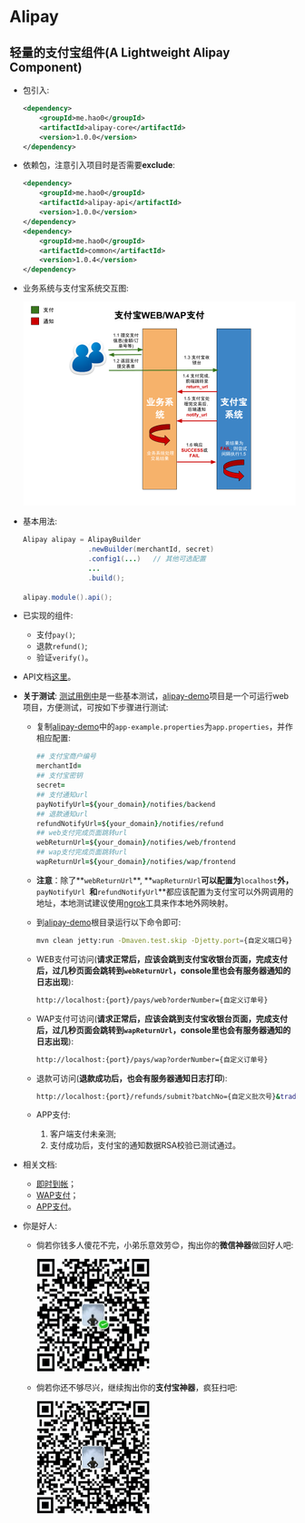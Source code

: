 # Alipay

轻量的支付宝组件(A Lightweight Alipay Component)
---

+ 包引入:
	
	```xml
	<dependency>
        <groupId>me.hao0</groupId>
        <artifactId>alipay-core</artifactId>
        <version>1.0.0</version>
    </dependency>
	```
	
+ 依赖包，注意引入项目时是否需要**exclude**:

	```xml
	<dependency>
        <groupId>me.hao0</groupId>
        <artifactId>alipay-api</artifactId>
        <version>1.0.0</version>
    </dependency>
    <dependency>
        <groupId>me.hao0</groupId>
        <artifactId>common</artifactId>
        <version>1.0.4</version>
    </dependency>
	
	```

+ 业务系统与支付宝系统交互图:
	
	![](flow.png)
	
+ 基本用法:
	
	```java
	Alipay alipay = AlipayBuilder
                    .newBuilder(merchantId, secret)
                    .config1(...)	// 其他可选配置
                    ...
                    .build();
    
    alipay.module().api();
	```

+ 已实现的组件:

	+ 支付``pay()``;
	+ 退款``refund()``;
	+ 验证``verify()``。
		
+ API文档[这里](API.md)。

+ **关于测试**: [测试用例中](src/test/java/me/hao0/alipay/AlipayTest.java)是一些基本测试，[alipay-demo](alipay-demo)项目是一个可运行web项目，方便测试，可按如下步骤进行测试: 
	
	+  复制[alipay-demo](alipay-demo)中的``app-example.properties``为``app.properties``，并作相应配置:

		```ruby
		## 支付宝商户编号
		merchantId=
		## 支付宝密钥
		secret=
		## 支付通知url
		payNotifyUrl=${your_domain}/notifies/backend
		## 退款通知url
		refundNotifyUrl=${your_domain}/notifies/refund
		## web支付完成页面跳转url
		webReturnUrl=${your_domain}/notifies/web/frontend
		## wap支付完成页面跳转url
		wapReturnUrl=${your_domain}/notifies/wap/frontend
		```
	
	+ **注意**：除了**``webReturnUrl``**, **``wapReturnUrl``**可以配置为**``localhost``**外，**``payNotifyUrl ``**和**``refundNotifyUrl``**都应该配置为支付宝可以外网调用的地址，本地测试建议使用[ngrok](https://ngrok.com/)工具来作本地外网映射。

	+ 到[alipay-demo](alipay-demo)根目录运行以下命令即可:

		```bash
		mvn clean jetty:run -Dmaven.test.skip -Djetty.port={自定义端口号}
		```
	
	+ WEB支付可访问(**请求正常后，应该会跳到支付宝收银台页面，完成支付后，过几秒页面会跳转到``webReturnUrl``，console里也会有服务器通知的日志出现**):
		
		```bash
		http://localhost:{port}/pays/web?orderNumber={自定义订单号}
		```	

	+ WAP支付可访问(**请求正常后，应该会跳到支付宝收银台页面，完成支付后，过几秒页面会跳转到``wapReturnUrl``，console里也会有服务器通知的日志出现**):
	
		```bash
		http://localhost:{port}/pays/wap?orderNumber={自定义订单号}
		```
	
	+ 退款可访问(**退款成功后，也会有服务器通知日志打印**):

		```bash
		http://localhost:{port}/refunds/submit?batchNo={自定义批次号}&tradeNo={服务器通知日志中的tradeNo}
		```
	
	+ APP支付: 
		
		1. 客户端支付未亲测;
		2. 支付成功后，支付宝的通知数据RSA校验已测试通过。 
	
+ 相关文档:
	
	+ [即时到帐](http://doc.open.alipay.com/doc2/detail?treeId=62&articleId=103566&docType=1)；
	+ [WAP支付](http://doc.open.alipay.com/doc2/detail?treeId=60&articleId=103564&docType=1)；
	+ [APP支付](http://doc.open.alipay.com/doc2/detail?treeId=59&articleId=103563&docType=1)。

+ 你是好人:

	+ 倘若你钱多人傻花不完，小弟乐意效劳😊，掏出你的**微信神器**做回好人吧:
		
		<img src="wechat.png" width="200">
	
	+ 倘若你还不够尽兴，继续掏出你的**支付宝神器**，疯狂扫吧:

		<img src="alipay.png" width="200">
        